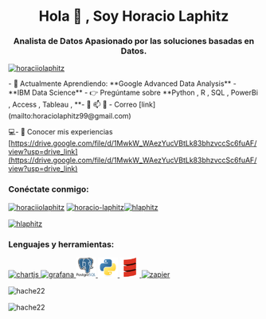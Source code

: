 <h1 align="center">Hola 👋 , Soy Horacio Laphitz</h1><h3 align="center">Analista de Datos Apasionado por las soluciones basadas en Datos.</h3><p align="left"> <a href="https://twitter.com/horaciiolaphitz" target="blank"><img src="https://img.shields.io/twitter/follow/horaciiolaphitz?logo=twitter&style=for-the-badge" alt="horaciiolaphitz" /></a> </p>
- 👨 Actualmente Aprendiendo: **Google Advanced Data Analysis** - **IBM Data Science**  
- 👉 Pregúntame sobre **Python , R , SQL , PowerBi , Access , Tableau , **- 💬 📫 🌱
- Correo [link](mailto:horaciolaphitz99@gmail.com)

💻- 📄 Conocer mis experiencias [https://drive.google.com/file/d/1MwkW_WAezYucVBtLk83bhzvccSc6fuAF/view?usp=drive_link](https://drive.google.com/file/d/1MwkW_WAezYucVBtLk83bhzvccSc6fuAF/view?usp=drive_link)

<h3 align="left">Conéctate conmigo:</h3><p align="left">

<a href="https://twitter.com/horaciiolaphitz" target="blank"><img align="center" src="https://raw.githubusercontent.com/rahuldkjain/github-profile-readme-generator/master/src/images/icons/Social/twitter.svg" alt="horaciiolaphitz" height="30" width="40" /></a>
<a href="https://linkedin.com/in/horacio-laphitz" target="en blanco"><img align="center" src="https://raw.githubusercontent.com/rahuldkjain/github-profile-readme-generator/master/src/images/icons/Social/linked-in-alt.svg" alt="horacio-laphitz" height="30" width="40" /></a><a href="https://fb.com/hlaphitz" target="blank"><img align="center" src="https://raw.githubusercontent.com/rahuldkjain/github-profile-readme-generator/master/src/images/icons/Social/facebook.svg" alt="hlaphitz" height="30" width="40" /></a>

<a href="https://instagram.com/hlaphitz" target="blank"><img align="center" src="https://raw.githubusercontent.com/rahuldkjain/github-profile-readme-generator/master/src/images/icons/Social/instagram.svg" alt="hlaphitz" height="30" width="40" /></a>
</p><h3 align="left">Lenguajes y herramientas:</h3><p align="left">


<a href="https://www.chartjs.org" target="_blank" rel="noreferrer"> <img src="https://www.chartjs.org/media/logo-title.svg" alt="chartjs" width="40" height="40"/> </a> <a href="https://grafana.com" target="_blank" rel="noreferrer"> <img src="https://www.vectorlogo.zone/logos/grafana/grafana-icon.svg" alt="grafana" width="40" height="40"/> </a> <a href="https://www.postgresql.org" target="_blank" rel="noreferrer"> <img src="https://raw.githubusercontent.com/devicons/devicon/master/icons/postgresql/postgresql-original-wordmark.svg" alt="postgresql" width="40" height="40"/> </a> <a href="https://www.python.org" target="_blank" rel="noreferrer"> <img src="https://raw.githubusercontent.com/devicons/devicon/master/icons/python/python-original.svg" alt="python" width="40" height="40"/> </a> <a href="https://www.scala-lang.org" target="_blank" rel="noreferrer"> <img src="https://raw.githubusercontent.com/devicons/devicon/master/icons/scala/scala-original.svg" alt="scala" width="40" height="40"/> </a> <a href="https://zapier.com" target="_blank" rel="noreferrer"> <img src="https://www.vectorlogo.zone/logos/zapier/zapier-icon.svg" alt="zapier" width="40" height="40"/> </a> </p>

<p><img align="center" src="https://github-readme-stats.vercel.app/api/top-langs?username=hache22&show_icons=true&locale=en&layout=compact" alt="hache22" /></p>

<p><img align="center" src="https://github-readme-streak-stats.herokuapp.com/?user=hache22&" alt="hache22" /></p>
